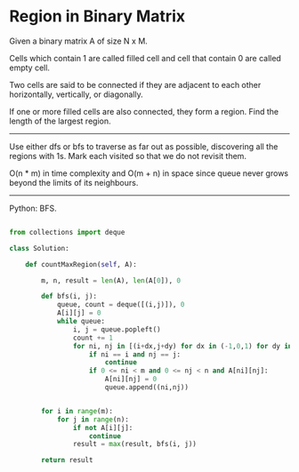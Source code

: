# Region in Binary Matrix

Given a binary matrix A of size N x M.

Cells which contain 1 are called filled cell and cell that contain 0 are called
empty cell.

Two cells are said to be connected if they are adjacent to each other
horizontally, vertically, or diagonally.

If one or more filled cells are also connected, they form a region. Find the
length of the largest region.

---

Use either dfs or bfs to traverse as far out as possible, discovering all the
regions with 1s. Mark each visited so that we do not revisit them.

O(n * m) in time complexity and O(m + n) in space since queue never grows
beyond the limits of its neighbours.

---

Python: BFS.

```python

from collections import deque

class Solution:

    def countMaxRegion(self, A):

        m, n, result = len(A), len(A[0]), 0

        def bfs(i, j):
            queue, count = deque([(i,j)]), 0
            A[i][j] = 0
            while queue:
                i, j = queue.popleft()
                count += 1
                for ni, nj in [(i+dx,j+dy) for dx in (-1,0,1) for dy in (-1,0,1)]:
                    if ni == i and nj == j:
                        continue
                    if 0 <= ni < m and 0 <= nj < n and A[ni][nj]:
                        A[ni][nj] = 0
                        queue.append((ni,nj))


        for i in range(m):
            for j in range(n):
                if not A[i][j]:
                    continue
                result = max(result, bfs(i, j))

        return result
```
